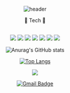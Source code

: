 <div align="center">
  
![header](https://capsule-render.vercel.app/api?type=waving&color=auto&height=300&section=header&text=About%20BEOOM&fontSize=70&animation=twinkling)
  

<p>🚀 Tech 🚀</p>
  <br/>
<img src="https://img.shields.io/badge/Javascript-F7DF1E?style=flat-square&logo=javascript&logoColor=black"/>
<img src="https://img.shields.io/badge/React-61DAFB?style=flat-square&logo=react&logoColor=white"/>
<img src="https://img.shields.io/badge/ReactRouter-CA4245?style=flat-square&logo=react-router&logoColor=white"/>
<img src="https://img.shields.io/badge/CSS3-1572B6?style=flat-square&logo=CSS3&logoColor=white"/>
<img src="https://img.shields.io/badge/ReactTable-FF4154?style=flat-square&logo=react-table&logoColor=white"/>
<img src="https://img.shields.io/badge/Sass-CC6699?style=flat-square&logo=Sass&logoColor=white"/>
<img src="https://img.shields.io/badge/StyledComponents-DB7093?style=flat-square&logo=styled-components&logoColor=white"/>


  
![Anurag's GitHub stats](https://github-readme-stats.vercel.app/api?username=BEOOM&show_icons=true&theme=merko)
  
  [![Top Langs](https://github-readme-stats.vercel.app/api/top-langs/?username=BEOOM&layout=compact)](https://github.com/BEOOM/github-readme-stats)

  <a href="https://velog.io/@beom_pie" target="_blank">
 <img src="https://img.shields.io/badge/Velog-20C997?style=flat-square&logo=velog&logoColor=white"/>
  </a>
  
  [![Gmail Badge](https://img.shields.io/badge/Gmail-EA4335?style=flat-square&logo=Gmail&logoColor=white&link=mailto:wnsqja39@gmail.com)](mailto:wnsqja39@gmail.com)
 </div>

